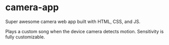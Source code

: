 # camera-app
Super awesome camera web app built with HTML, CSS, and JS.

Plays a custom song when the device camera detects motion.
Sensitivity is fully customizable.